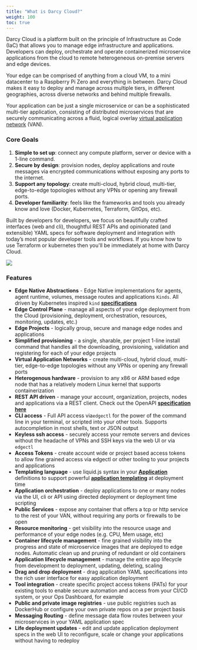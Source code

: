 ```yaml
---
title: "What is Darcy Cloud?"
weight: 100
toc: true
---
```


Darcy Cloud is a platform built on the principle of Infrastructure as Code (IaC) that allows you to manage edge
infrastructure and applications. Developers can deploy, orchestrate and operate containerized microservice applications
from the cloud to remote heterogeneous on-premise servers and edge devices.

Your edge can be comprised of anything from a cloud VM, to a mini datacenter to a Raspberry Pi Zero and everything in
between. Darcy Cloud makes it easy to deploy and manage across multiple tiers, in different geographies, across diverse
networks and behind multiple firewalls.

Your application can be just a single microservice or can be a sophisticated multi-tier application, consisting of
distributed microservices that are securely communicating across a fluid, logical overlay [virtual application
network](https://netprototalk.com/2019/11/12/virtual-application-networks-for-hybrid-cloud-interconnect/) (VAN).

### Core Goals

1. **Simple to set up**: connect any compute platform, server or device with a 1-line command.
2. **Secure by design**: provision nodes, deploy applications and route messages via encrypted communications without
   exposing any ports to the internet.
3. **Support any topology**: create multi-cloud, hybrid cloud, multi-tier, edge-to-edge topologies without any VPNs or
   opening any firewall ports.
4. **Developer familiarity**: feels like the frameworks and tools you already know and love (Docker, Kubernetes,
   Terraform, GitOps, etc).

Built by developers for developers, we focus on beautifully crafted interfaces (web and cli), thoughtful REST APIs and
opinionated (and extensible) YAML specs for software deployment and integration with today’s most popular developer
tools and workflows. If you know how to use Terraform or kubernetes then you'll be immediately at home with Darcy Cloud.


![](<../assets/Darcy Cloud Project-tny (1).jpg>)

### Features

* **Edge Native Abstractions** - Edge Native implementations for agents, agent runtime, volumes, message routes and
  applications `Kinds`. All driven by Kubernetes inspired `kind` [**specifications**](applications-doc/app-doc-yaml.md)
* **Edge Control Plane** - manage all aspects of your edge deployment from the Cloud (provisioning, deployment,
  orchestration, resources, monitoring, updates, etc.)
* **Edge Projects** - logically group, secure and manage edge nodes and applications&#x20;
* **Simplified provisioning** - a single, sharable, per project 1-line install command that handles all the downloading,
  provisioning, validation and registering for each of your edge projects
* **Virtual Application Networks** - create multi-cloud, hybrid cloud, multi-tier, edge-to-edge topologies without any
  VPNs or opening any firewall ports
* **Heterogenous hardware** - provision to any x86 or ARM based edge node that has a relatively modern Linux kernel that
  supports containerization
* **REST API driven** - manage your account, organization, projects, nodes and applications via a REST client. Check out
  the OpenAPI [**specification here**](https://api.darcy.ai/v1/docs)
* **CLI access** - Full API access via`edgectl` for the power of the command line in your terminal, or scripted into
  your other tools. Supports autocompletion in most shells, text or JSON output
* **Keyless ssh access** - securely access your remote servers and devices without the headache of VPNs and SSH keys via
  the web UI or via `edgectl`
* **Access Tokens** - create account wide or project based access tokens to allow fine grained access via edgectl or
  other tooling to your projects and applications
* **Templating language** - use liquid.js syntax in your [**Application**](applications-doc/) definitions to support
  powerful [**application templating**](applications-doc/app-doc-advanced-templating.md) at deployment time
* **Application orchestration** - deploy applications to one or many nodes via the UI, cli or API using directed
  deployment or deployment time scripting
* **Public Services** - expose any container that offers a tcp or http service to the rest of your VAN, without
  requiring any ports or firewalls to be open&#x20;
* **Resource monitoring** - get visibility into the resource usage and performance of your edge nodes (e.g. CPU, Mem
  usage, etc)
* **Container lifecycle management** - fine grained visibility into the progress and state of microservice images that
  are deployed to edge nodes. Automatic clean up and pruning of redundant or old containers&#x20;
* **Application lifecycle management** - manage the entire app lifecycle from development to deployment, updating,
  deleting, scaling&#x20;
* **Drag and drop deployment** - drag application YAML specifications into the rich user interface for easy application
  deployment
* **Tool integration** - create specific project access tokens (PATs) for your existing tools to enable secure
  automation and access from your CI/CD system, or your Ops Dashboard, for example
* **Public and private image registries** - use public registries such as DockerHub or configure your own private repos
  on a per project basis&#x20;
* **Messaging Routing** - define message data flow routes between your microservices in your YAML application spec
* **Life deployment updates** - edit and update application deployment specs in the web UI to reconfigure, scale or
  change your applications without having to redeploy
